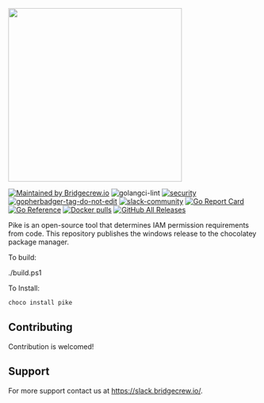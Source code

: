 <img src="https://raw.githubusercontent.com/jameswoolfenden/pike/master/docs/pike-logo.png?" width="350">

[![Maintained by Bridgecrew.io](https://img.shields.io/badge/maintained%20by-bridgecrew.io-blueviolet)](https://bridgecrew.io/?utm_source=github&utm_medium=organic_oss&utm_campaign=pike)
![golangci-lint](https://github.com/jameswoolfenden/pike/workflows/tests/badge.svg)
[![security](https://github.com/jameswoolfenden/pike/actions/workflows/security.yml/badge.svg)](https://github.com/jameswoolfenden/pike/actions/workflows/security.yml)
<a href='https://github.com/jpoles1/gopherbadger' target='_blank'>![gopherbadger-tag-do-not-edit](https://img.shields.io/badge/Go%20Coverage-82%25-brightgreen.svg?longCache=true&style=flat)</a>
[![slack-community](https://slack.bridgecrew.io/badge.svg)](https://slack.bridgecrew.io/?utm_source=github&utm_medium=organic_oss&utm_campaign=pike)
[![Go Report Card](https://goreportcard.com/badge/github.com/jameswoolfenden/pike)](https://goreportcard.com/report/github.com/jameswoolfenden/pike)
[![Go Reference](https://pkg.go.dev/badge/github.com/jameswoolfenden/pike.svg)](https://pkg.go.dev/github.com/jameswoolfenden/pike)
[![Docker pulls](https://img.shields.io/docker/pulls/bridgecrew/pike.svg)](https://hub.docker.com/r/bridgecrew/pike)
[![GitHub All Releases](https://img.shields.io/github/downloads/jameswoolfenden/pike/total)](https://github.com/jameswoolfenden/pike/releases)

Pike is an open-source tool that determines IAM permission requirements from code.
This repository publishes the windows release to the chocolatey package manager.

To build:

./build.ps1

To Install:

```powershell
choco install pike
```

## Contributing

Contribution is welcomed!

## Support

For more support contact us at https://slack.bridgecrew.io/.
